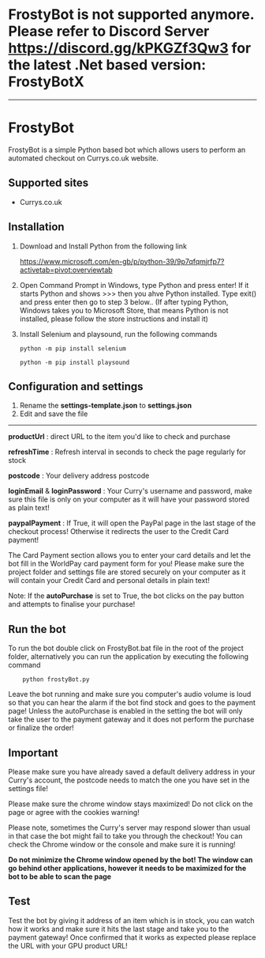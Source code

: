 

# FrostyBot is not supported anymore. Please refer to Discord Server https://discord.gg/kPKGZf3Qw3  for the latest .Net based version: FrostyBotX 


----------------

# FrostyBot

FrostyBot is a simple Python based bot which allows users to perform an automated checkout on Currys.co.uk website. 

## Supported sites
- Currys.co.uk

## Installation

1. Download and Install Python from the following link

	https://www.microsoft.com/en-gb/p/python-39/9p7qfqmjrfp7?activetab=pivot:overviewtab

2. Open Command Prompt in Windows, type Python and press enter! If it starts Python and shows >>> then you ahve Python installed. Type exit() and press enter then go to step 3 below..
(If after typing Python, Windows takes you to Microsoft Store, that means Python is not installed, please follow the store instructions and install it)

3. Install Selenium and playsound, run the following commands

	```
	python -m pip install selenium
	```
	```
	python -m pip install playsound
	```


## Configuration and settings

1. Rename the **settings-template.json** to **settings.json**
2. Edit and save the file

-----
**productUrl** : direct URL to the item you'd like to check and purchase

**refreshTime** : Refresh interval in seconds to check the page regularly for stock

**postcode** : Your delivery address postcode

**loginEmail** & **loginPassword**  : Your Curry's username and password, make sure this file is only on your computer as it will have your password stored as plain text!

**paypalPayment** : If True, it will open the PayPal page in the last stage of the checkout process! Otherwise it redirects the user to the Credit Card payment!

The Card Payment section allows you to enter your card details and let the bot fill in the WorldPay card payment form for you! Please make sure the project folder and settings file are stored securely on your computer as it will contain your Credit Card and personal details in plain text!

Note: If the **autoPurchase** is set to True, the bot clicks on the pay button and attempts to finalise your purchase!

## Run the bot

To run the bot double click on FrostyBot.bat file in the root of the project folder, alternatively you can run the application by executing the following command
```
	python frostyBot.py
```
Leave the bot running and make sure you computer's audio volume is loud so that you can hear the alarm if the bot find stock and goes to the payment page! Unless the autoPurchase is enabled in the setting the bot will only take the user to the payment gateway and it does not perform the purchase or finalize the order!

## Important 

Please make sure you have already saved a default delivery address in your Curry's account, the postcode needs to match the one you have set in the settings file!

Please make sure the chrome window stays maximized! Do not click on the page or agree with the cookies warning!

Please note, sometimes the Curry's server may respond slower than usual in that case the bot might fail to take you through the checkout! You can check the Chrome window or the console and make sure it is running!

**Do not minimize the Chrome window opened by the bot! The window can go behind other applications, however it needs to be maximized for the bot to be able to scan the page**

## Test

Test the bot by giving it address of an item which is in stock, you can watch how it works and make sure it hits the last stage and take you to the payment gateway!
Once confirmed that it works as expected please replace the URL with your GPU product URL!





